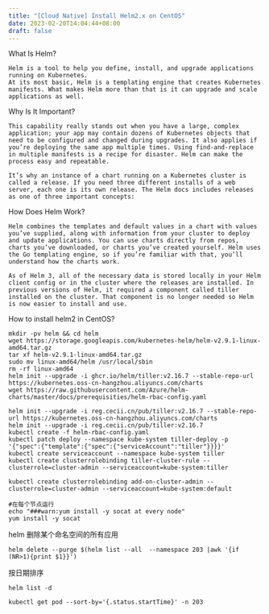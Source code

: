 ```yaml
---
title: "[Cloud Native] Install Helm2.x on CentOS"
date: 2023-02-20T14:04:44+08:00
draft: false
---
```

What Is Helm?

    Helm is a tool to help you define, install, and upgrade applications running on Kubernetes. 
    At its most basic, Helm is a templating engine that creates Kubernetes manifests. What makes Helm more than that is it can upgrade and scale applications as well.

Why Is It Important?

    This capability really stands out when you have a large, complex application; your app may contain dozens of Kubernetes objects that need to be configured and changed during upgrades. It also applies if you’re deploying the same app multiple times. Using find-and-replace in multiple manifests is a recipe for disaster. Helm can make the process easy and repeatable.
    
    It’s why an instance of a chart running on a Kubernetes cluster is called a release. If you need three different installs of a web server, each one is its own release. The Helm docs includes releases as one of three important concepts:

How Does Helm Work?

    Helm combines the templates and default values in a chart with values you’ve supplied, along with information from your cluster to deploy and update applications. You can use charts directly from repos, charts you’ve downloaded, or charts you’ve created yourself. Helm uses the Go templating engine, so if you’re familiar with that, you’ll understand how the charts work.

    As of Helm 3, all of the necessary data is stored locally in your Helm client config or in the cluster where the releases are installed. In previous versions of Helm, it required a component called tiller installed on the cluster. That component is no longer needed so Helm is now easier to install and use.

How to install helm2 in CentOS?

```
mkdir -pv helm && cd helm
wget https://storage.googleapis.com/kubernetes-helm/helm-v2.9.1-linux-amd64.tar.gz
tar xf helm-v2.9.1-linux-amd64.tar.gz
sudo mv linux-amd64/helm /usr/local/sbin
rm -rf linux-amd64
helm init --upgrade -i ghcr.io/helm/tiller:v2.16.7 --stable-repo-url https://kubernetes.oss-cn-hangzhou.aliyuncs.com/charts
wget https://raw.githubusercontent.com/Azure/helm-charts/master/docs/prerequisities/helm-rbac-config.yaml
```
```
helm init --upgrade -i reg.cecii.cn/pub/tiller:v2.16.7 --stable-repo-url https://kubernetes.oss-cn-hangzhou.aliyuncs.com/charts
helm init --upgrade -i reg.cecii.cn/pub/tiller:v2.16.7
kubectl create -f helm-rbac-config.yaml
kubectl patch deploy --namespace kube-system tiller-deploy -p '{"spec":{"template":{"spec":{"serviceAccount":"tiller"}}}}'
kubectl create serviceaccount --namespace kube-system tiller
kubectl create clusterrolebinding tiller-cluster-rule --clusterrole=cluster-admin --serviceaccount=kube-system:tiller

kubectl create clusterrolebinding add-on-cluster-admin --clusterrole=cluster-admin --serviceaccount=kube-system:default

#在每个节点运行
echo "###warn:yum install -y socat at every node"
yum install -y socat
```

helm 删除某个命名空间的所有应用

```
helm delete --purge $(helm list --all  --namespace 203 |awk '{if (NR>1){print $1}}')
```

按日期排序

```
helm list -d 

kubectl get pod --sort-by='{.status.startTime}' -n 203
```